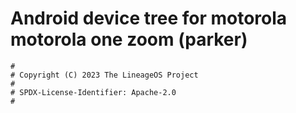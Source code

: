 # Android device tree for motorola motorola one zoom (parker)

```
#
# Copyright (C) 2023 The LineageOS Project
#
# SPDX-License-Identifier: Apache-2.0
#
```
